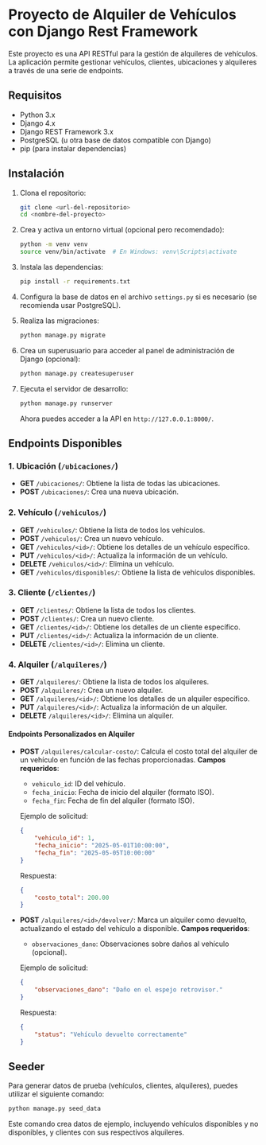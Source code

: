 # Proyecto de Alquiler de Vehículos con Django Rest Framework

Este proyecto es una API RESTful para la gestión de alquileres de vehículos. La aplicación permite gestionar vehículos, clientes, ubicaciones y alquileres a través de una serie de endpoints.

## Requisitos

- Python 3.x
- Django 4.x
- Django REST Framework 3.x
- PostgreSQL (u otra base de datos compatible con Django)
- pip (para instalar dependencias)

## Instalación

1. Clona el repositorio:

   ```bash
   git clone <url-del-repositorio>
   cd <nombre-del-proyecto>
   ```

2. Crea y activa un entorno virtual (opcional pero recomendado):

   ```bash
   python -m venv venv
   source venv/bin/activate  # En Windows: venv\Scripts\activate
   ```

3. Instala las dependencias:

   ```bash
   pip install -r requirements.txt
   ```

4. Configura la base de datos en el archivo `settings.py` si es necesario (se recomienda usar PostgreSQL).

5. Realiza las migraciones:

   ```bash
   python manage.py migrate
   ```

6. Crea un superusuario para acceder al panel de administración de Django (opcional):

   ```bash
   python manage.py createsuperuser
   ```

7. Ejecuta el servidor de desarrollo:

   ```bash
   python manage.py runserver
   ```

   Ahora puedes acceder a la API en `http://127.0.0.1:8000/`.

## Endpoints Disponibles

### 1. **Ubicación** (`/ubicaciones/`)

* **GET** `/ubicaciones/`: Obtiene la lista de todas las ubicaciones.
* **POST** `/ubicaciones/`: Crea una nueva ubicación.

### 2. **Vehículo** (`/vehiculos/`)

* **GET** `/vehiculos/`: Obtiene la lista de todos los vehículos.
* **POST** `/vehiculos/`: Crea un nuevo vehículo.
* **GET** `/vehiculos/<id>/`: Obtiene los detalles de un vehículo específico.
* **PUT** `/vehiculos/<id>/`: Actualiza la información de un vehículo.
* **DELETE** `/vehiculos/<id>/`: Elimina un vehículo.
* **GET** `/vehiculos/disponibles/`: Obtiene la lista de vehículos disponibles.

### 3. **Cliente** (`/clientes/`)

* **GET** `/clientes/`: Obtiene la lista de todos los clientes.
* **POST** `/clientes/`: Crea un nuevo cliente.
* **GET** `/clientes/<id>/`: Obtiene los detalles de un cliente específico.
* **PUT** `/clientes/<id>/`: Actualiza la información de un cliente.
* **DELETE** `/clientes/<id>/`: Elimina un cliente.

### 4. **Alquiler** (`/alquileres/`)

* **GET** `/alquileres/`: Obtiene la lista de todos los alquileres.
* **POST** `/alquileres/`: Crea un nuevo alquiler.
* **GET** `/alquileres/<id>/`: Obtiene los detalles de un alquiler específico.
* **PUT** `/alquileres/<id>/`: Actualiza la información de un alquiler.
* **DELETE** `/alquileres/<id>/`: Elimina un alquiler.

#### Endpoints Personalizados en Alquiler

* **POST** `/alquileres/calcular-costo/`: Calcula el costo total del alquiler de un vehículo en función de las fechas proporcionadas. **Campos requeridos**:

  * `vehiculo_id`: ID del vehículo.
  * `fecha_inicio`: Fecha de inicio del alquiler (formato ISO).
  * `fecha_fin`: Fecha de fin del alquiler (formato ISO).

  Ejemplo de solicitud:

  ```json
  {
      "vehiculo_id": 1,
      "fecha_inicio": "2025-05-01T10:00:00",
      "fecha_fin": "2025-05-05T10:00:00"
  }
  ```

  Respuesta:

  ```json
  {
      "costo_total": 200.00
  }
  ```

* **POST** `/alquileres/<id>/devolver/`: Marca un alquiler como devuelto, actualizando el estado del vehículo a disponible. **Campos requeridos**:

  * `observaciones_dano`: Observaciones sobre daños al vehículo (opcional).

  Ejemplo de solicitud:

  ```json
  {
      "observaciones_dano": "Daño en el espejo retrovisor."
  }
  ```

  Respuesta:

  ```json
  {
      "status": "Vehículo devuelto correctamente"
  }
  ```

## Seeder

Para generar datos de prueba (vehículos, clientes, alquileres), puedes utilizar el siguiente comando:

```bash
python manage.py seed_data
```

Este comando crea datos de ejemplo, incluyendo vehículos disponibles y no disponibles, y clientes con sus respectivos alquileres.
